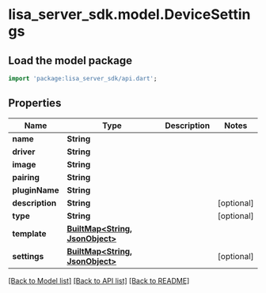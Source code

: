 # lisa_server_sdk.model.DeviceSettings

## Load the model package
```dart
import 'package:lisa_server_sdk/api.dart';
```

## Properties
Name | Type | Description | Notes
------------ | ------------- | ------------- | -------------
**name** | **String** |  | 
**driver** | **String** |  | 
**image** | **String** |  | 
**pairing** | **String** |  | 
**pluginName** | **String** |  | 
**description** | **String** |  | [optional] 
**type** | **String** |  | [optional] 
**template** | [**BuiltMap&lt;String, JsonObject&gt;**](JsonObject.md) |  | 
**settings** | [**BuiltMap&lt;String, JsonObject&gt;**](JsonObject.md) |  | [optional] 

[[Back to Model list]](../README.md#documentation-for-models) [[Back to API list]](../README.md#documentation-for-api-endpoints) [[Back to README]](../README.md)


